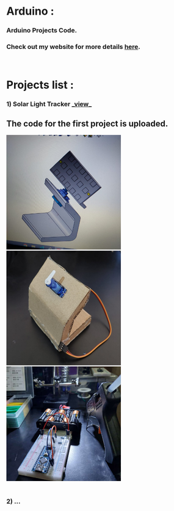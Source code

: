 # Arduino :
<h3>Arduino Projects Code.</h3>
<h3>Check out my website for more details <a href='https://ard-uno.netlify.app'>here</a>.</h3> 
<br>
<h1>Projects list :</h1>
<h3>1) Solar Light Tracker <a href='https://ard-uno.netlify.app/projects/solar-panel'> _view_ </a></h3>
<h2>The code for the first project is uploaded.</h2>
<div>
    <img src="demos/solar-panel-1.jpg" width="300" height="300">
    <img src="demos/solar-panel-2.jpg" width="300" height="300">
    <img src="demos/solar-panel-3.jpg" width="300" height="300">
</div>
    
<br>
<h3>2) ...</h3>
